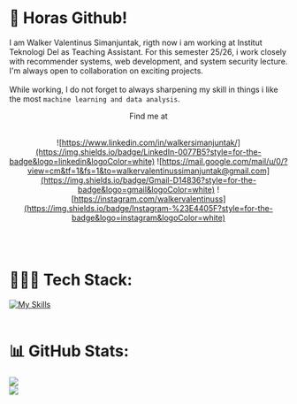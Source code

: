 # 🦾 Horas Github!
I am Walker Valentinus Simanjuntak, rigth now i am working at Institut Teknologi Del as Teaching Assistant. For this semester 25/26, i work closely with recommender systems, web development, and system security lecture. I'm always open to collaboration on exciting projects.<br><br>While working, I do not forget to always sharpening my skill in things i like the most ```machine learning and data analysis```.

<div align="center">
Find me at
<br><br>

![https://www.linkedin.com/in/walkersimanjuntak/](https://img.shields.io/badge/LinkedIn-0077B5?style=for-the-badge&logo=linkedin&logoColor=white) 
![https://mail.google.com/mail/u/0/?view=cm&tf=1&fs=1&to=walkervalentinussimanjuntak@gmail.com](https://img.shields.io/badge/Gmail-D14836?style=for-the-badge&logo=gmail&logoColor=white)
![https://instagram.com/walkervalentinuss](https://img.shields.io/badge/Instagram-%23E4405F?style=for-the-badge&logo=instagram&logoColor=white)
</div>
<br><br>

# 👨🏻‍💻 Tech Stack:
[![My Skills](https://skillicons.dev/icons?i=python,scikitlearn,tensorflow,anaconda,pytorch,html,css,js,ubuntu,windows,docker,laravel,mysql,java,php&theme=light)](https://skillicons.dev)
<br><br>

# 📊 GitHub Stats:
![](https://github-readme-streak-stats.herokuapp.com/?user=bluga404&theme=dark&hide_border=false)<br/>
![](https://github-readme-stats.vercel.app/api/top-langs/?username=bluga404&theme=dark&hide_border=false&include_all_commits=false&count_private=false&layout=compact)

<!-- Proudly created with GPRM ( https://gprm.itsvg.in ) -->